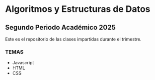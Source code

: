# Algoritmos y Estructuras de Datos

## Segundo Periodo Académico 2025


Este es el repositorio de las clases impartidas durante el trimestre.

### TEMAS
- Javascript
- HTML
- CSS